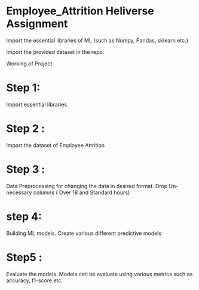 # Employee_Attrition Heliverse Assignment

Import the essential libraries of ML (such as Numpy, Pandas, sklearn etc.)

Import the provided dataset in the repo.


Working of Project

# Step 1: 
Import essential libraries

# Step 2 :
Import the dataset of Employee Attrition

# Step 3 :
Data Preprocessing for changing the data in desired format. Drop Un-necessary columns ( Over 18 and Standard hours)

# step 4:
Building ML models. Create various different predictive models

# Step5 :
Evaluate the models. Models can be evaluate using various metrics such as accuracy, f1-score etc.
